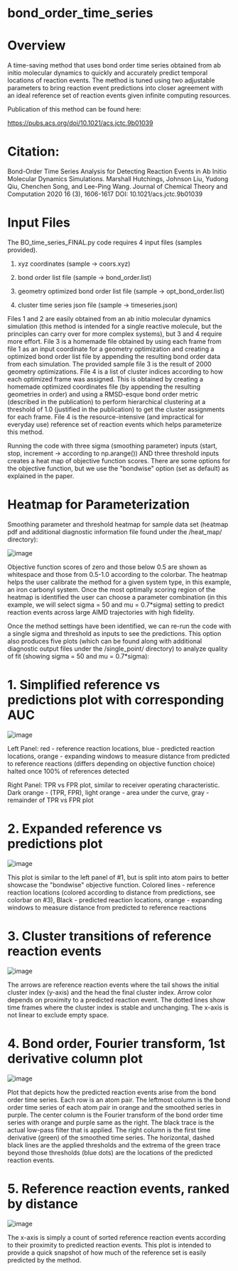 # bond_order_time_series

# Overview 
A time-saving method that uses bond order time series obtained from ab initio molecular dynamics to quickly and accurately predict temporal locations of reaction events. The method is tuned using two adjustable parameters to bring reaction event predictions into closer agreement with an ideal reference set of reaction events given infinite computing resources.

Publication of this method can be found here:

https://pubs.acs.org/doi/10.1021/acs.jctc.9b01039

# Citation:

Bond-Order Time Series Analysis for Detecting Reaction Events in Ab Initio Molecular Dynamics Simulations.
Marshall Hutchings, Johnson Liu, Yudong Qiu, Chenchen Song, and Lee-Ping Wang.
Journal of Chemical Theory and Computation 2020 16 (3), 1606-1617
DOI: 10.1021/acs.jctc.9b01039

# Input Files

The BO_time_series_FINAL.py code requires 4 input files (samples provided). 

1. xyz coordinates (sample -> coors.xyz)
      
2. bond order list file (sample -> bond_order.list)

3. geometry optimized bond order list file (sample -> opt_bond_order.list)

4. cluster time series json file (sample -> timeseries.json)

Files 1 and 2 are easily obtained from an ab initio molecular dynamics simulation (this method is intended for a single reactive molecule, but the principles can carry over for more complex systems), but 3 and 4 require more effort. File 3 is a homemade file obtained by using each frame from file 1 as an input coordinate for a geometry optimization and creating a optimized bond order list file by appending the resulting bond order data from each simulation. The provided sample file 3 is the result of 2000 geometry optimizations. File 4 is a list of cluster indices according to how each optimized frame was assigned. This is obtained by creating a homemade optimized coordinates file (by appending the resulting geometries in order) and using a RMSD-esque bond order metric (described in the publication) to perform hierarchical clustering at a threshold of 1.0 (justified in the publication) to get the cluster assignments for each frame. File 4 is the resource-intensive (and impractical for everyday use) reference set of reaction events which helps parameterize this method.

Running the code with three sigma (smoothing parameter) inputs (start, stop, increment -> according to np.arange()) AND three threshold inputs creates a heat map of objective function scores. There are some options for the objective function, but we use the "bondwise" option (set as default) as explained in the paper.

# Heatmap for Parameterization

Smoothing parameter and threshold heatmap for sample data set (heatmap pdf and additional diagnostic information file found under the /heat_map/ directory):

![image](https://user-images.githubusercontent.com/20996215/122833545-02e48e00-d2a2-11eb-8b26-f6589d86f669.png)

Objective function scores of zero and those below 0.5 are shown as whitespace and those from 0.5-1.0 according to the colorbar.  The heatmap helps the user calibrate the method for a given system type, in this example, an iron carbonyl system. Once the most optimally scoring region of the heatmap is identified the user can choose a parameter combination (in this example, we will select sigma = 50 and mu = 0.7\*sigma) setting to predict reaction events across large AIMD trajectories with high fidelity. 

Once the method settings have been identified, we can re-run the code with a single sigma and threshold as inputs to see the predictions. This option also produces five plots (which can be found along with additional diagnostic output files under the /single_point/ directory) to analyze quality of fit (showing sigma = 50 and mu = 0.7\*sigma):

# 1. Simplified reference vs predictions plot with corresponding AUC

![image](https://user-images.githubusercontent.com/20996215/122836227-b64f8180-d2a6-11eb-8fd0-5aa27b88bc50.png)

Left Panel: red - reference reaction locations, blue - predicted reaction locations, orange - expanding windows to measure distance from predicted to reference reactions (differs depending on objective function choice) halted once 100% of references detected

Right Panel: TPR vs FPR plot, similar to receiver operating characteristic. Dark orange - (TPR, FPR), light orange - area under the curve, gray - remainder of TPR vs FPR plot

# 2. Expanded reference vs predictions plot

![image](https://user-images.githubusercontent.com/20996215/122837230-99b44900-d2a8-11eb-9644-f087d2a99fa6.png)

This plot is similar to the left panel of #1, but is split into atom pairs to better showcase the "bondwise" objective function. Colored lines - reference reaction locations (colored according to distance from predictions, see colorbar on #3), Black - predicted reaction locations, orange - expanding windows to measure distance from predicted to reference reactions

# 3. Cluster transitions of reference reaction events

![image](https://user-images.githubusercontent.com/20996215/122839056-257ba480-d2ac-11eb-8616-e596d54b34dd.png)

The arrows are reference reaction events where the tail shows the initial cluster index (y-axis) and the head the final cluster index. Arrow color depends on proximity to a predicted reaction event. The dotted lines show time frames where the cluster index is stable and unchanging. The x-axis is not linear to exclude empty space.

# 4. Bond order, Fourier transform, 1st derivative column plot

![image](https://user-images.githubusercontent.com/20996215/122843443-5233ba00-d2b4-11eb-9195-59565d5f1415.png)

Plot that depicts how the predicted reaction events arise from the bond order time series. Each row is an atom pair. The leftmost column is the bond order time series of each atom pair in orange and the smoothed series in purple. The center column is the Fourier transform of the bond order time series with orange and purple same as the right. The black trace is the actual low-pass filter that is applied. The right column is the first time derivative (green) of the smoothed time series. The horizontal, dashed black lines are the applied thresholds and the extrema of the green trace beyond those thresholds (blue dots) are the locations of the predicted reaction events.

# 5. Reference reaction events, ranked by distance

![image](https://user-images.githubusercontent.com/20996215/122844176-eeaa8c00-d2b5-11eb-8e49-631831ca3ef3.png)

The x-axis is simply a count of sorted reference reaction events according to their proximity to predicted reaction events. This plot is intended to provide a quick snapshot of how much of the reference set is easily predicted by the method.
